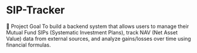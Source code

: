 ﻿# SIP-Tracker

🧩 Project Goal
To build a backend system that allows users to manage their Mutual Fund SIPs (Systematic Investment Plans), track NAV (Net Asset
Value) data from external sources, and analyze gains/losses over time using financial formulas.

